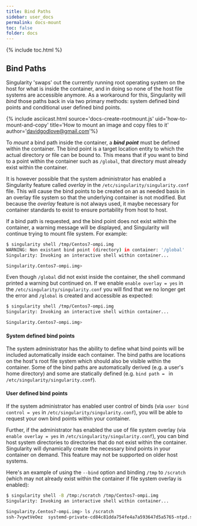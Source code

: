 ```yaml
---
title: Bind Paths
sidebar: user_docs
permalink: docs-mount
toc: false
folder: docs
---
```


{% include toc.html %}

## Bind Paths
Singularity 'swaps' out the currently running root operating system on the host for what is inside the container, and in doing so none of the host file systems are accessible anymore. As a workaround for this, Singularity will *bind* those paths back in via two primary methods: system defined bind points and conditional user defined bind points.

{% include asciicast.html source='docs-create-rootmount.js' uid='how-to-mount-and-copy' title='How to mount an image and copy files to it' author='davidgodlove@gmail.com'%}

To *mount* a bind path inside the container, a ***bind point*** must be defined within the container. The bind point is a target location entity to which the actual directory or file can be bound to. This means that if you want to bind to a point within the container such as `/global`, that directory must already exist within the container.

It is however possible that the system administrator has enabled a Singularity feature called *overlay* in the `/etc/singularity/singularity.conf` file. This will cause the bind points to be created on an as needed basis in an overlay file system so that the underlying container is not modified. But because the *overlay* feature is not always used, it maybe necessary for container standards to exist to ensure portability from host to host.

If a bind path is requested, and the bind point does not exist within the container, a warning message will be displayed, and Singularity will continue trying to mount file system. For example:

```bash
$ singularity shell /tmp/Centos7-ompi.img 
WARNING: Non existant bind point (directory) in container: '/global'
Singularity: Invoking an interactive shell within container...

Singularity.Centos7-ompi.img> 
```

Even though `/global` did not exist inside the container, the shell command printed a warning but continued on. If we enable `enable overlay = yes` in the `/etc/singularity/singularity.conf` you will find that we no longer get the error and `/global` is created and accessible as expected:

```bash
$ singularity shell /tmp/Centos7-ompi.img 
Singularity: Invoking an interactive shell within container...

Singularity.Centos7-ompi.img> 
```

#### System defined bind points
The system administrator has the ability to define what bind points will be included automatically inside each container. The bind paths are locations on the host's root file system which should also be visible within the container. Some of the bind paths are automatically derived (e.g. a user's home directory) and some are statically defined (e.g. `bind path = ` in `/etc/singularity/singularity.conf`).


#### User defined bind points
If the system administrator has enabled user control of binds (via `user bind control = yes` in `/etc/singularity/singularity.conf`), you will be able to request your own bind points within your container. 

Further, if the administrator has enabled the use of file system overlay (via `enable overlay = yes` in `/etc/singularity/singularity.conf`), you can bind host system directories to directories that do not exist within the container.  Singularity will dynamically create the necessary bind points in your container on demand.  This feature may not be supported on older host systems.

Here's an example of using the `--bind` option and binding `/tmp` to `/scratch` (which may not already exist within the container if file system overlay is enabled):

```bash
$ singularity shell -B /tmp:/scratch /tmp/Centos7-ompi.img 
Singularity: Invoking an interactive shell within container...

Singularity.Centos7-ompi.img> ls /scratch
ssh-7vywtVeOez  systemd-private-cd84c81dda754fe4a7a593647d5a5765-ntpd.service-12nMO4
```
